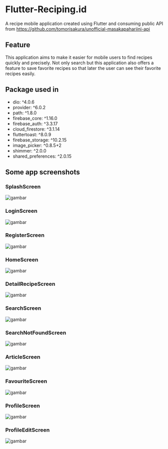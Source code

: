 # Flutter-Reciping.id

A recipe mobile application created using Flutter and consuming public API from https://github.com/tomorisakura/unofficial-masakapahariini-api

## Feature

This application aims to make it easier for mobile users to find recipes quickly and precisely. Not only search but this application also offers a feature to save favorite recipes so that later the user can see their favorite recipes easily.

## Package used in

- dio: ^4.0.6
- provider: ^6.0.2
- path: ^1.8.0
- firebase_core: ^1.16.0
- firebase_auth: ^3.3.17
- cloud_firestore: ^3.1.14
- fluttertoast: ^8.0.9
- firebase_storage: ^10.2.15
- image_picker: ^0.8.5+2
- shimmer: ^2.0.0
- shared_preferences: ^2.0.15

## Some app screenshots

### SplashScreen
![gambar](./screenshots/pict1.png/200/300)

### LoginScreen
![gambar](./screenshots/pict2.png)

### RegisterScreen
![gambar](./screenshots/pict3.png)

### HomeScreen
![gambar](./screenshots/pict4.png)

### DetailRecipeScreen
![gambar](./screenshots/pict5.png)

### SearchScreen
![gambar](./screenshots/pict6.png)

### SearchNotFoundScreen
![gambar](./screenshots/pict7.png)

### ArticleScreen
![gambar](./screenshots/pict8.png)

### FavouriteScreen
![gambar](./screenshots/pict9.png)

### ProfileScreen
![gambar](./screenshots/pict10.png)

### ProfileEditScreen
![gambar](./screenshots/pict8.png)